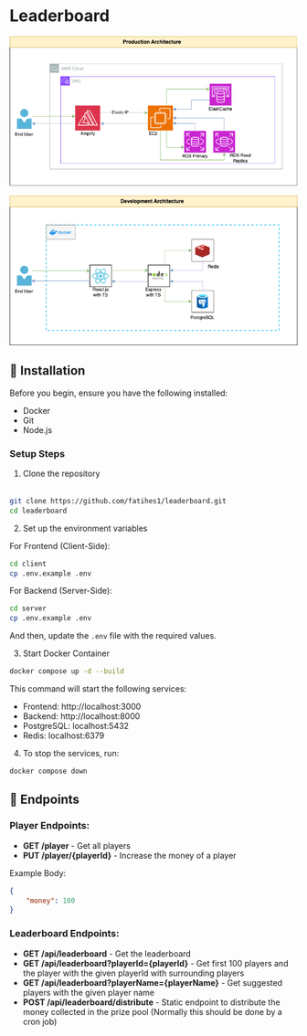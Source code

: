 # Leaderboard

![](./assets/prod-arch.png)

![](./assets/dev-arch.png)


## 🚀 Installation

Before you begin, ensure you have the following installed:

- Docker
- Git  
- Node.js

### Setup Steps

1. Clone the repository

```bash

git clone https://github.com/fatihes1/leaderboard.git
cd leaderboard

```

2. Set up the environment variables

For Frontend (Client-Side):

```bash
cd client
cp .env.example .env
```

For Backend (Server-Side):

```bash
cd server
cp .env.example .env
```

And then, update the `.env` file with the required values.

3. Start Docker Container

```bash
docker compose up -d --build 
```
This command will start the following services:

- Frontend: http://localhost:3000
- Backend: http://localhost:8000
- PostgreSQL: localhost:5432
- Redis: localhost:6379

4. To stop the services, run:

```bash
docker compose down
```

## 📝 Endpoints

### Player Endpoints:

- **GET /player** - Get all players
- **PUT /player/{playerId}** - Increase the money of a player

Example Body:
```json
{
    "money": 100
}
```

### Leaderboard Endpoints:

- **GET /api/leaderboard** - Get the leaderboard
- **GET /api/leaderboard?playerId={playerId}** - Get first 100 players and the player with the given playerId with surrounding players
- **GET /api/leaderboard?playerName={playerName}** - Get suggested players with the given player name
- **POST /api/leaderboard/distribute** - Static endpoint to distribute the money collected in the prize pool (Normally this should be done by a cron job)

